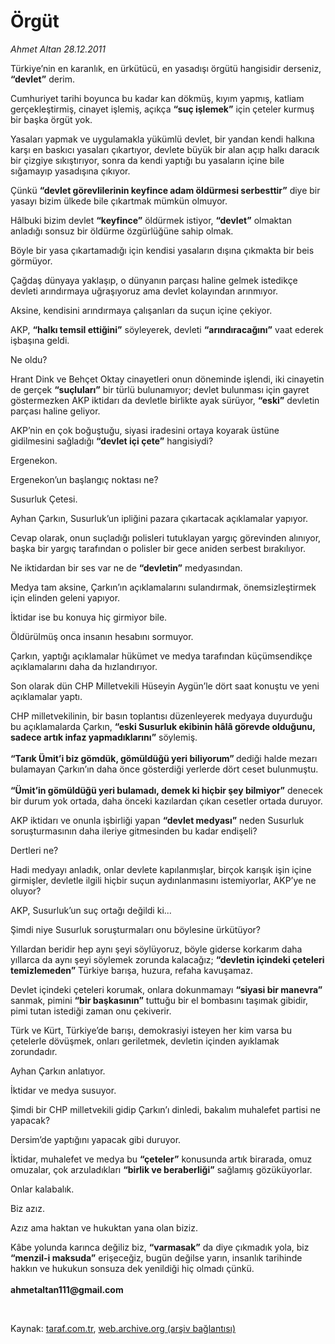 # Örgüt

*Ahmet Altan 28.12.2011*

<div class="yazi"><p>Türkiye’nin en karanlık, en ürkütücü, en yasadışı örgütü hangisidir derseniz, <b>“devlet”</b> derim.</p>
<p>Cumhuriyet tarihi boyunca bu kadar kan dökmüş, kıyım yapmış, katliam gerçekleştirmiş, cinayet işlemiş, açıkça <b>“suç işlemek”</b> için çeteler kurmuş bir başka örgüt yok.</p>
<p>Yasaları yapmak ve uygulamakla yükümlü devlet, bir yandan kendi halkına karşı en baskıcı yasaları çıkartıyor, devlete büyük bir alan açıp halkı daracık bir çizgiye sıkıştırıyor, sonra da kendi yaptığı bu yasaların içine bile sığamayıp yasadışına çıkıyor.</p>
<p>Çünkü <b>“devlet görevlilerinin keyfince adam öldürmesi serbesttir”</b> diye bir yasayı bizim ülkede bile çıkartmak mümkün olmuyor.</p>
<p>Hâlbuki bizim devlet <b>“keyfince”</b> öldürmek istiyor, <b>“devlet”</b> olmaktan anladığı sonsuz bir öldürme özgürlüğüne sahip olmak.</p>
<p>Böyle bir yasa çıkartamadığı için kendisi yasaların dışına çıkmakta bir beis görmüyor.</p>
<p>Çağdaş dünyaya yaklaşıp, o dünyanın parçası haline gelmek istedikçe devleti arındırmaya uğraşıyoruz ama devlet kolayından arınmıyor.</p>
<p>Aksine, kendisini arındırmaya çalışanları da suçun içine çekiyor.</p>
<p>AKP, <b>“halkı temsil ettiğini”</b> söyleyerek, devleti <b>“arındıracağını”</b> vaat ederek işbaşına geldi.</p>
<p>Ne oldu?</p>
<p>Hrant Dink ve Behçet Oktay cinayetleri onun döneminde işlendi, iki cinayetin de gerçek <b>“suçluları”</b> bir türlü bulunamıyor; devlet bulunması için gayret göstermezken AKP iktidarı da devletle birlikte ayak sürüyor, <b>“eski”</b> devletin parçası haline geliyor.</p>
<p>AKP’nin en çok boğuştuğu, siyasi iradesini ortaya koyarak üstüne gidilmesini sağladığı <b>“devlet içi çete”</b> hangisiydi?</p>
<p>Ergenekon.</p>
<p>Ergenekon’un başlangıç noktası ne?</p>
<p>Susurluk Çetesi.</p>
<p>Ayhan Çarkın, Susurluk’un ipliğini pazara çıkartacak açıklamalar yapıyor.</p>
<p>Cevap olarak, onun suçladığı polisleri tutuklayan yargıç görevinden alınıyor, başka bir yargıç tarafından o polisler bir gece aniden serbest bırakılıyor.</p>
<p>Ne iktidardan bir ses var ne de <b>“devletin”</b> medyasından.</p>
<p>Medya tam aksine, Çarkın’ın açıklamalarını sulandırmak, önemsizleştirmek için elinden geleni yapıyor.</p>
<p>İktidar ise bu konuya hiç girmiyor bile.</p>
<p>Öldürülmüş onca insanın hesabını sormuyor.</p>
<p>Çarkın, yaptığı açıklamalar hükümet ve medya tarafından küçümsendikçe açıklamalarını daha da hızlandırıyor.</p>
<p>Son olarak dün CHP Milletvekili Hüseyin Aygün’le dört saat konuştu ve yeni açıklamalar yaptı.</p>
<p>CHP milletvekilinin, bir basın toplantısı düzenleyerek medyaya duyurduğu bu açıklamalarda Çarkın, <b>“eski Susurluk ekibinin hâlâ görevde olduğunu, sadece artık infaz yapmadıklarını”</b> söylemiş.<br/><br/><b>“Tarık Ümit’i biz gömdük, gömüldüğü yeri biliyorum” </b>dediği halde mezarı bulamayan Çarkın’ın daha önce gösterdiği yerlerde dört ceset bulunmuştu.<br/><br/><b>“Ümit’in gömüldüğü yeri bulamadı, demek ki hiçbir şey bilmiyor”</b> denecek bir durum yok ortada, daha önceki kazılardan çıkan cesetler ortada duruyor.</p>
<p>AKP iktidarı ve onunla işbirliği yapan <b>“devlet medyası”</b> neden Susurluk soruşturmasının daha ileriye gitmesinden bu kadar endişeli?</p>
<p>Dertleri ne?</p>
<p>Hadi medyayı anladık, onlar devlete kapılanmışlar, birçok karışık işin içine girmişler, devletle ilgili hiçbir suçun aydınlanmasını istemiyorlar, AKP’ye ne oluyor?</p>
<p>AKP, Susurluk’un suç ortağı değildi ki...</p>
<p>Şimdi niye Susurluk soruşturmaları onu böylesine ürkütüyor?</p>
<p>Yıllardan beridir hep aynı şeyi söylüyoruz, böyle giderse korkarım daha yıllarca da aynı şeyi söylemek zorunda kalacağız; <b>“devletin içindeki çeteleri temizlemeden”</b> Türkiye barışa, huzura, refaha kavuşamaz.</p>
<p>Devlet içindeki çeteleri korumak, onlara dokunmamayı <b>“siyasi bir manevra”</b> sanmak, pimini <b>“bir başkasının”</b> tuttuğu bir el bombasını taşımak gibidir, pimi tutan istediği zaman onu çekiverir.</p>
<p>Türk ve Kürt, Türkiye’de barışı, demokrasiyi isteyen her kim varsa bu çetelerle dövüşmek, onları geriletmek, devletin içinden ayıklamak zorundadır.</p>
<p>Ayhan Çarkın anlatıyor.</p>
<p>İktidar ve medya susuyor.</p>
<p>Şimdi bir CHP milletvekili gidip Çarkın’ı dinledi, bakalım muhalefet partisi ne yapacak?</p>
<p>Dersim’de yaptığını yapacak gibi duruyor.</p>
<p>İktidar, muhalefet ve medya bu <b>“çeteler”</b> konusunda artık birarada, omuz omuzalar, çok arzuladıkları <b>“birlik ve beraberliği”</b> sağlamış gözüküyorlar.</p>
<p>Onlar kalabalık.</p>
<p>Biz azız.</p>
<p>Azız ama haktan ve hukuktan yana olan biziz.</p>
<p>Kâbe yolunda karınca değiliz biz, <b>“varmasak”</b> da diye çıkmadık yola, biz <b>“menzil-i maksuda”</b> erişeceğiz, bugün değilse yarın, insanlık tarihinde hakkın ve hukukun sonsuza dek yenildiği hiç olmadı çünkü. <br/><br/><b>ahmetaltan111@gmail.com</b></p>
<p><b> </b></p>
</div>

Kaynak: [taraf.com.tr](http://www.taraf.com.tr/ahmet-altan/makale-orgut-2.htm), [web.archive.org (arşiv bağlantısı)](http://web.archive.org/web/20131105063345/http://www.taraf.com.tr/ahmet-altan/makale-orgut-2.htm)
